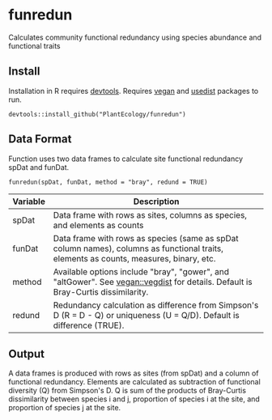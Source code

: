 # funredun
Calculates community functional redundancy using species abundance and functional traits

## Install
Installation in R requires <a href="https://cran.r-project.org/package=devtools">devtools</a>. Requires <a href="https://cran.r-project.org/package=vegan">vegan</a> and <a href="https://cran.r-project.org/package=usedist">usedist</a> packages to run.
```
devtools::install_github("PlantEcology/funredun")
```

## Data Format
Function uses two data frames to calculate site functional redundancy spDat and funDat.

```
funredun(spDat, funDat, method = "bray", redund = TRUE)
```
Variable | Description 
------|-----
spDat | Data frame with rows as sites, columns as species, and elements as counts
funDat | Data frame with rows as species (same as spDat column names), columns as functional traits, elements as counts, measures, binary, etc.
method | Available options include "bray", "gower", and "altGower". See <a href="https://cran.r-project.org/web/packages/vegan/index.html">vegan::vegdist</a> for details. Default is Bray-Curtis dissimilarity.
redund | Redundancy calculation as difference from Simpson's D (R = D - Q) or uniqueness (U = Q/D). Default is difference (TRUE).

## Output
A data frames is produced with rows as sites (from spDat) and a column of functional redundancy. Elements are calculated as subtraction of functional diversity (Q) from Simpson's D. Q is sum of the products of Bray-Curtis dissimilarity between species i and j, proportion of species i at the site, and proportion of species j at the site.
